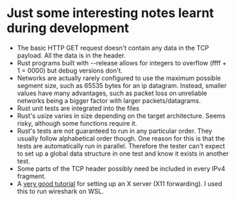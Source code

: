 # Just some interesting notes learnt during development
- The basic HTTP GET request doesn't contain any data in the TCP payload. All the data is in the header. 
- Rust programs built with --release allows for integers to overflow (ffff + 1 = 0000) but debug versions don't. 
- Networks are actually rarely configured to use the maximum possible segment size, such as 65535 bytes for an ip datagram. Instead, smaller values have many advantages, such as packet loss on unreliable networks being a bigger factor with larger packets/datagrams. 
- Rust unit tests are integrated into the files
- Rust's usize varies in size depending on the target architecture. Seems risky, although some functions require it. 
- Rust's tests are not guaranteed to run in any particular order. They usually follow alphabetical order though. One reason for this is that the tests are automatically run in parallel. Therefore the tester can't expect to set up a global data structure in one test and know it exists in another test. 
- Some parts of the TCP header possibly need be included in every IPv4 fragment.  
- A [very good tutorial](https://www.youtube.com/watch?v=4SZXbl9KVsw) for setting up an X server (X11 forwarding). I used this to run wireshark on WSL. 